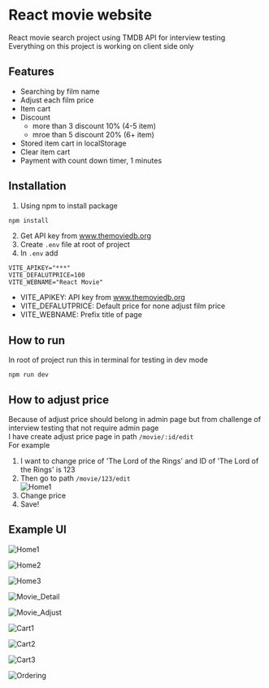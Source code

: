 # React movie website

React movie search project using TMDB API for interview testing\
Everything on this project is working on client side only
## Features

- Searching by film name
- Adjust each film price
- Item cart
- Discount
  * more than 3 discount 10% (4-5 item)
  * mroe than 5 discount 20% (6+ item)
- Stored item cart in localStorage
- Clear item cart
- Payment with count down timer, 1 minutes

## Installation
1. Using npm to install package
```bash
npm install
```
2. Get API key from www.themoviedb.org
3. Create `.env` file at root of project
4. In `.env` add
```
VITE_APIKEY="***"
VITE_DEFALUTPRICE=100
VITE_WEBNAME="React Movie"
```
- VITE_APIKEY: API key from www.themoviedb.org
- VITE_DEFALUTPRICE: Default price for none adjust film price
- VITE_WEBNAME: Prefix title of page

## How to run
In root of project run this in terminal for testing in dev mode
```
npm run dev
```

## How to adjust price
Because of adjust price should belong in admin page but from challenge of interview testing that not require admin page  
I have create adjust price page in path `/movie/:id/edit`  
For example  
1. I want to change price of 'The Lord of the Rings' and ID of 'The Lord of the Rings' is 123  
2. Then go to path `/movie/123/edit`  
![Home1](https://github.com/MeRrai333/react_movie_website/blob/main/ui/changePrice_ui.png?raw=true)  
3. Change price  
4. Save!


## Example UI
![Home1](https://github.com/MeRrai333/react_movie_website/blob/main/ui/Home1.png?raw=true)
    
![Home2](https://github.com/MeRrai333/react_movie_website/blob/main/ui/Home2.png?raw=true)
    
![Home3](https://github.com/MeRrai333/react_movie_website/blob/main/ui/Home3.png?raw=true)
    
![Movie_Detail](https://github.com/MeRrai333/react_movie_website/blob/main/ui/MovieDetail.png?raw=true)
    
![Movie_Adjust](https://github.com/MeRrai333/react_movie_website/blob/main/ui/MovieAdjust.png?raw=true)
    
![Cart1](https://github.com/MeRrai333/react_movie_website/blob/main/ui/Cart1.png?raw=true)
    
![Cart2](https://github.com/MeRrai333/react_movie_website/blob/main/ui/Cart2.png?raw=true)
    
![Cart3](https://github.com/MeRrai333/react_movie_website/blob/main/ui/Cart3.png?raw=true)
    
![Ordering](https://github.com/MeRrai333/react_movie_website/blob/main/ui/Ordering.png?raw=true)
  